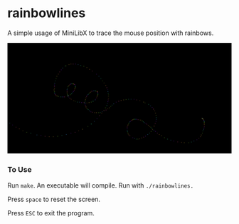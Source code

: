 # rainbowlines
A simple usage of MiniLibX to trace the mouse position with rainbows.

![screenshot1](https://github.com/tasertasertaser/rainbowlines/blob/master/screenshots/rainbowlines_demo.png)

### To Use
Run `make`. An executable will compile.
Run with `./rainbowlines.`

Press `space` to reset the screen.

Press `ESC` to exit the program.

